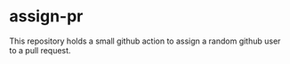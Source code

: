 # assign-pr
This repository holds a small github action to assign a random github user to a pull request.
